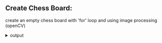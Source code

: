 ## Create Chess Board:
create an empty chess board with 'for' loop and using image processing (openCV)
  <details>
    <summary>output</summary>
    <br>
    <img src="https://github.com/hoseindamavandi/Image-Processing/blob/main/01-%20Pre%20processing%20Techniques/Creat%20Chess%20Board/output.jpg?raw=true" width="350" title="Chess Board">

  </details>